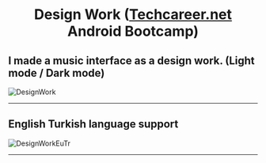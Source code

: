 <h1 align="center">Design Work (<a href = "https://www.techcareer.net">Techcareer.net</a> Android Bootcamp)</h1>

## I made a music interface as a design work. (Light mode / Dark mode)

![DesignWork](https://user-images.githubusercontent.com/49068197/138768579-160338a4-ce85-45a6-8d12-2cb19c6d9f3a.gif)

***

## English Turkish language support

![DesignWorkEuTr](https://user-images.githubusercontent.com/49068197/138768655-7c0e7a02-fcd6-4145-a431-209a81ae92a2.gif)

****

